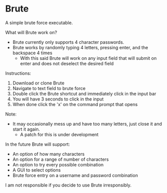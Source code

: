 # Brute
A simple brute force executable.

What will Brute work on?
- Brute currently only supports 4 character passwords.
- Brute works by randomly typing 4 letters, pressing enter, and the backspace 4 times
  - With this said Brute will work on any input field that will submit on enter and does not deselect the desired field

Instructions:
  1. Download or clone Brute
  2. Navigate to text field to brute force
  3. Double click the Brute shortcut and immediately click in the input bar
  4. You will have 3 seconds to click in the input
  5. When done click the 'x' on the command prompt that opens

Note:
- It may occasionally mess up and have too many letters, just close it and start it again.
  - A patch for this is under development


In the future Brute will support:
  - An option of how many characters
  - An option for a range of number of characters
  - An option to try every possible combination
  - A GUI to select options
  - Brute force entry on a username and password combination
  
I am not responsible if you decide to use Brute irresponsibly.

